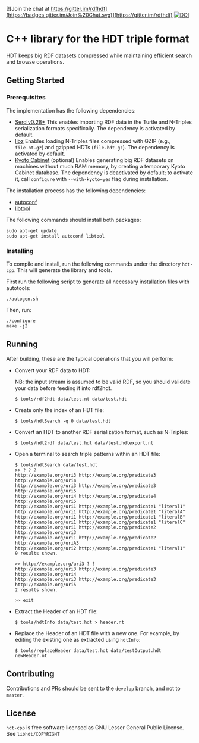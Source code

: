 [![Join the chat at https://gitter.im/rdfhdt](https://badges.gitter.im/Join%20Chat.svg)](https://gitter.im/rdfhdt)
[![DOI](https://zenodo.org/badge/DOI/10.5281/zenodo.580298.svg)](https://doi.org/10.5281/zenodo.580298)

# C++ library for the HDT triple format

HDT keeps big RDF datasets compressed while maintaining efficient search and browse operations.

## Getting Started
### Prerequisites

The implementation has the following dependencies:
- [Serd v0.28+](http://drobilla.net/software/serd/) This enables importing RDF data in the Turtle and N-Triples serialization formats specifically. The dependency is activated by default.
- [libz](http://www.zlib.net/) Enables loading N-Triples files compressed with GZIP (e.g., `file.nt.gz`) and gzipped HDTs (`file.hdt.gz`). The dependency is activated by default.
- [Kyoto Cabinet](http://fallabs.com/kyotocabinet/) (optional) Enables generating big RDF datasets on machines without much RAM memory, by creating a temporary Kyoto Cabinet database. The dependency is deactivated by default; to activate it, call `configure` with `--with-kyoto=yes` flag during installation.

The installation process has the following dependencies:

- [autoconf](https://www.gnu.org/software/autoconf/autoconf.html)
- [libtool](https://www.gnu.org/software/libtool/)

The following commands should install both packages:

    sudo apt-get update
    sudo apt-get install autoconf libtool

### Installing

To compile and install, run the following commands under the directory `hdt-cpp`. This will generate the library and tools.

First run the following script to generate all necessary installation files with autotools:

    ./autogen.sh

Then, run:

    ./configure
    make -j2

## Running

After building, these are the typical operations that you will perform:

- Convert your RDF data to HDT:
    
    NB: the input stream is assumed to be valid RDF, so you should validate your data before feeding it into rdf2hdt.
    
    ```
    $ tools/rdf2hdt data/test.nt data/test.hdt
    ```

- Create only the index of an HDT file:

    ```
    $ tools/hdtSearch -q 0 data/test.hdt
    ```

- Convert an HDT to another RDF serialization format, such as N-Triples:

    ```
    $ tools/hdt2rdf data/test.hdt data/test.hdtexport.nt
    ```

- Open a terminal to search triple patterns within an HDT file:

    ```
    $ tools/hdtSearch data/test.hdt
    >> ? ? ?
    http://example.org/uri3 http://example.org/predicate3 http://example.org/uri4
    http://example.org/uri3 http://example.org/predicate3 http://example.org/uri5
    http://example.org/uri4 http://example.org/predicate4 http://example.org/uri5
    http://example.org/uri1 http://example.org/predicate1 "literal1"
    http://example.org/uri1 http://example.org/predicate1 "literalA"
    http://example.org/uri1 http://example.org/predicate1 "literalB"
    http://example.org/uri1 http://example.org/predicate1 "literalC"
    http://example.org/uri1 http://example.org/predicate2 http://example.org/uri3
    http://example.org/uri1 http://example.org/predicate2 http://example.org/uriA3
    http://example.org/uri2 http://example.org/predicate1 "literal1"
    9 results shown.

    >> http://example.org/uri3 ? ?
    http://example.org/uri3 http://example.org/predicate3 http://example.org/uri4
    http://example.org/uri3 http://example.org/predicate3 http://example.org/uri5
    2 results shown.

    >> exit
    ```

- Extract the Header of an HDT file:

    ```
    $ tools/hdtInfo data/test.hdt > header.nt
    ```

- Replace the Header of an HDT file with a new one. For example, by editing the existing one as extracted using `hdtInfo`:

    ```
    $ tools/replaceHeader data/test.hdt data/testOutput.hdt newHeader.nt
    ```

## Contributing

Contributions and PRs should be sent to the `develop` branch, and not to `master`.

## License

`hdt-cpp` is free software licensed as GNU Lesser General Public License. See `libhdt/COPYRIGHT`
